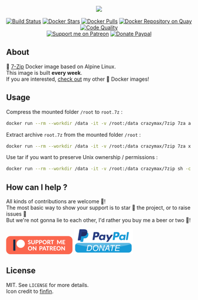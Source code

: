 <p align="center"><a href="https://github.com/crazy-max/docker-7zip" target="_blank"><img height="128"src="https://raw.githubusercontent.com/crazy-max/docker-7zip/master/.res/docker-7zip.jpg"></a></p>

<p align="center">
  <a href="https://travis-ci.com/crazy-max/docker-7zip"><img src="https://img.shields.io/travis/com/crazy-max/docker-7zip/master.svg?style=flat-square" alt="Build Status"></a>
  <a href="https://hub.docker.com/r/crazymax/7zip/"><img src="https://img.shields.io/docker/stars/crazymax/7zip.svg?style=flat-square" alt="Docker Stars"></a>
  <a href="https://hub.docker.com/r/crazymax/7zip/"><img src="https://img.shields.io/docker/pulls/crazymax/7zip.svg?style=flat-square" alt="Docker Pulls"></a>
  <a href="https://quay.io/repository/crazymax/7zip"><img src="https://quay.io/repository/crazymax/7zip/status?style=flat-square" alt="Docker Repository on Quay"></a>
  <a href="https://www.codacy.com/app/crazy-max/docker-7zip"><img src="https://img.shields.io/codacy/grade/221b1a2041514770af75a16d880148f9.svg?style=flat-square" alt="Code Quality"></a>
  <br /><a href="https://www.patreon.com/crazymax"><img src="https://img.shields.io/badge/donate-patreon-fb664e.svg?style=flat-square" alt="Support me on Patreon"></a>
  <a href="https://www.paypal.com/cgi-bin/webscr?cmd=_s-xclick&hosted_button_id=YCXXELQ7WCBMA"><img src="https://img.shields.io/badge/donate-paypal-7057ff.svg?style=flat-square" alt="Donate Paypal"></a>
</p>

## About

🐳 [7-Zip](https://www.7-zip.org/) Docker image based on Alpine Linux.<br />
This image is built **every week**.<br />
If you are interested, [check out](https://hub.docker.com/r/crazymax/) my other 🐳 Docker images!

## Usage

Compress the mounted folder `/root` to `root.7z` :

```bash
docker run --rm --workdir /data -it -v /root:/data crazymax/7zip 7za a root.7z .
```

Extract archive `root.7z` from the mounted folder `/root` :

```bash
docker run --rm --workdir /data -it -v /root:/data crazymax/7zip 7za x root.7z
```

Use tar if you want to preserve Unix ownership / permissions :

```bash
docker run --rm --workdir /data -it -v /root:/data crazymax/7zip sh -c 'tar cvf - * | 7za a -si root.tar.7z'
```

## How can I help ?

All kinds of contributions are welcome :raised_hands:!<br />
The most basic way to show your support is to star :star2: the project, or to raise issues :speech_balloon:<br />
But we're not gonna lie to each other, I'd rather you buy me a beer or two :beers:!

[![Support me on Patreon](.res/patreon.png)](https://www.patreon.com/crazymax) 
[![Paypal](.res/paypal.png)](https://www.paypal.com/cgi-bin/webscr?cmd=_s-xclick&hosted_button_id=YCXXELQ7WCBMA)

## License

MIT. See `LICENSE` for more details.<br />
Icon credit to [finfin](https://utopian.io/utopian-io/@finfin/new-logo-icon-proposal-for-7-zip).
